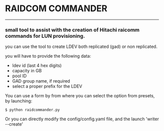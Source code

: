 # RAIDCOM COMMANDER
---
### small tool to assist with the creation of Hitachi raicomm commands for LUN provisioning.

you can use the tool to create LDEV both replicated (gad) or non replicated.

you will have to provide the following data:

+ ldev id (last 4 hex digits)
+ capacity in GB
+ pool ID
+ GAD group name, if required
+ select a proper prefix for the LDEV

You can use a form by from where you can select the option from presets, by launching:

```
$ python raidcommander.py
```

Or you can directly modify the config/config.yaml file, and the launch 'writer --create'
